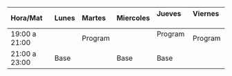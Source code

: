 | Hora/Mat      | Lunes     | Martes    | Miercoles | Jueves    | Viernes   |
| :------------ | :-------- | :-------- | :-------- | :-------- | :-------- |
| 19:00 a 21:00 |           | Program   |           | Program   | Program   |
| 21:00 a 23:00 | Base      |           | Base      | Base      |           |
